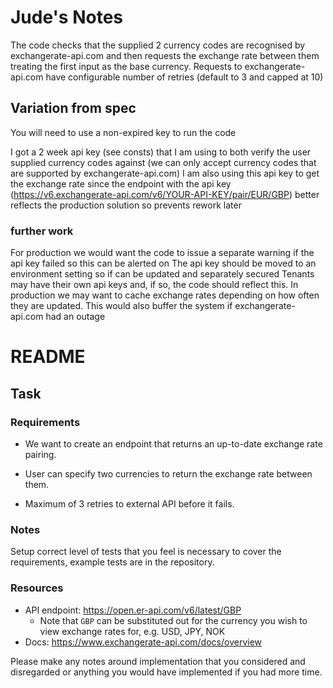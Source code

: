 # Jude's Notes
The code checks that the supplied 2 currency codes are recognised by exchangerate-api.com and then requests the exchange rate between them treating the first input as the base currency.
Requests to exchangerate-api.com have configurable number of retries (default to 3 and capped at 10) 

## Variation from spec
You will need to use a non-expired key to run the code

I got a 2 week api key (see consts) that I am using to both verify the user supplied currency codes against (we can only accept currency codes that are supported by exchangerate-api.com) 
I am also using this api key to get the exchange rate since the endpoint with the api key  (https://v6.exchangerate-api.com/v6/YOUR-API-KEY/pair/EUR/GBP) better reflects the production solution so prevents rework later

### further work
For production we would want the code to issue a separate warning if the api key failed so this can be alerted on
The api key should be moved to an environment setting so if can be updated and separately secured
Tenants may have their own api keys and, if so, the code should reflect this. 
In production we may want to cache exchange rates depending on how often they are updated. This would also buffer the system if exchangerate-api.com had an outage 

# README

## Task

### Requirements

* We want to create an endpoint that returns an up-to-date exchange rate pairing.

* User can specify two currencies to return the exchange rate between them.

* Maximum of 3 retries to external API before it fails.

### Notes

Setup correct level of tests that you feel is necessary to cover the requirements, example tests are in the repository.

### Resources

 - API endpoint: https://open.er-api.com/v6/latest/GBP
    - Note that `GBP` can be substituted out for the currency you wish to view exchange rates for, e.g. USD, JPY, NOK
 - Docs: https://www.exchangerate-api.com/docs/overview

Please make any notes around implementation that you considered and disregarded or anything you would have implemented if you had more time.
